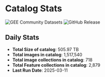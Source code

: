 # Catalog Stats

![GEE Community Datasets](https://img.shields.io/endpoint?url=https://gist.githubusercontent.com/samapriya/34bc0c1280d475d3a69e3b60a706226e/raw/community.json)
![GitHub Release](https://img.shields.io/github/v/release/samapriya/awesome-gee-community-datasets)

## Daily Stats

<!-- START_MARKER -->
* **Total Size of catalog**: 505.97 TB
* **Total images in catalog**: 1,517,540
* **Total image collections in catalog**: 718
* **Total Feature collections in catalog**: 2,879
* **Last Run Date**: 2025-03-11
<!-- END_MARKER -->
